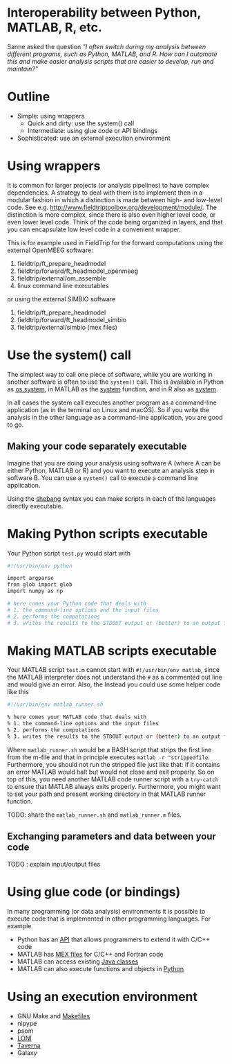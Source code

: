 # Interoperability between Python, MATLAB, R, etc.

Sanne asked the question _"I often switch during my analysis between different programs, such as Python, MATLAB, and R. How can I automate this and make easier analysis scripts that are easier to develop, run and maintain?"_

# Outline

- Simple: using wrappers
  - Quick and dirty: use the system() call
  - Intermediate: using glue code or API bindings
- Sophisticated: use an external execution environment

# Using wrappers

It is common for larger projects (or analysis pipelines) to have complex dependencies. A strategy to deal with them is to implement then in a modular fashion in which a distinction is made between high- and low-level code. See e.g. http://www.fieldtriptoolbox.org/development/module/. The distinction is more complex, since there is also even higher level code, or even lower level code. Think of the code being organized in layers, and that you can encapsulate low level code in a convenient wrapper.

This is for example used in FieldTrip for the forward computations using the external OpenMEEG software:

1. fieldtrip/ft_prepare_headmodel
2. fieldtrip/forward/ft_headmodel_openmeeg
3. fieldtrip/external/om_assemble
4. linux command line executables

or using the external SIMBIO software

1. fieldtrip/ft_prepare_headmodel
2. fieldtrip/forward/ft_headmodel_simbio
3. fieldtrip/external/simbio (mex files)

# Use the system() call

The simplest way to call one piece of software, while you are working in another software is often to use the `system()` call. This is available in Python as [os.system](https://docs.python.org/3/library/os.html#os.system), in MATLAB as the [system](https://nl.mathworks.com/help/matlab/ref/system.html) function, and in R also as [system](https://www.rdocumentation.org/packages/base/versions/3.6.2/topics/system).

In all cases the system call executes another program as a command-line application (as in the terminal on Linux and macOS). So if you write the analysis in the other language as a command-line application, you are good to go.

## Making your code separately executable

Imagine that you are doing your analysis using software A (where A can be either Python, MATLAB or R) and you want to execute an analysis step in software B. You can use a `system()` call to execute a command line application.

Using the [shebang](https://en.wikipedia.org/wiki/Shebang_(Unix)) syntax you can make scripts in each of the languages directly executable.

# Making Python scripts executable

Your Python script `test.py` would start with

```bash
#!/usr/bin/env python

import argparse
from glob import glob
import numpy as np

# here comes your Python code that deals with
# 1. the command-line options and the input files
# 2. performs the computations
# 3. writes the results to the STDOUT output or (better) to an output file

```

# Making MATLAB scripts executable

Your MATLAB script `test.m` cannot start with `#!/usr/bin/env matlab`, since the MATLAB interpreter does not understand the `#` as a commented out line and would give an error. Also, the Instead you could use some helper code like this

```bash
#!/usr/bin/env matlab_runner.sh

% here comes your MATLAB code that deals with
% 1. the command-line options and the input files
% 2. performs the computations
% 3. writes the results to the STDOUT output or (better) to an output file

```

Where `matlab_runner.sh` would be a BASH script that strips the first line from the m-file and that in principle executes `matlab -r "strippedfile`. Furthermore, you should not run the stripped file just like that: if it contains an error MATLAB would halt but would not close and exit properly. So on top of this, you need another MATLAB code runner script with a `try-catch` to ensure that MATLAB always exits properly. Furthermore, you might want to set your path and present working directory in that MATLAB runner function.

TODO: share the `matlab_runner.sh` and `matlab_runner.m` files.

## Exchanging parameters and data between your code

TODO : explain input/output files


# Using glue code (or bindings)

In many programming (or data analysis) environments it is possible to execute code that is implemented in other programming languages. For example

- Python has an [API](https://docs.python.org/3/c-api/index.html) that allows programmers to extend it with C/C++ code
- MATLAB has [MEX files](https://nl.mathworks.com/help/matlab/call-mex-file-functions.html?s_tid=CRUX_lftnav) for C/C++ and Fortran code
- MATLAB can access existing [Java classes](https://nl.mathworks.com/help/matlab/using-java-libraries-in-matlab.html?s_tid=CRUX_lftnav)
- MATLAB can also execute functions and objects in [Python](https://nl.mathworks.com/help/matlab/call-python-libraries.html?s_tid=CRUX_lftnav)


# Using an execution environment

- GNU Make and [Makefiles](https://en.wikipedia.org/wiki/Makefile)
- nipype
- psom
- [LONI](http://pipeline.loni.usc.edu)
- [Taverna](https://taverna.incubator.apache.org)
- Galaxy
